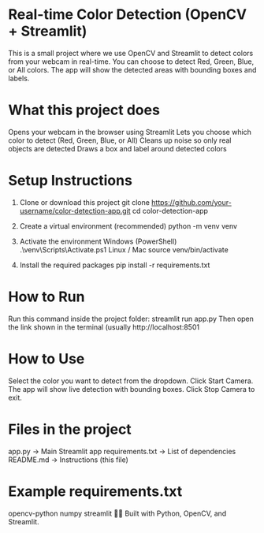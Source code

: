 # Real-time Color Detection (OpenCV + Streamlit)

This is a small project where we use OpenCV and Streamlit to detect colors from your webcam in real-time.
You can choose to detect Red, Green, Blue, or All colors. The app will show the detected areas with bounding boxes and labels.

# What this project does
Opens your webcam in the browser using Streamlit
Lets you choose which color to detect (Red, Green, Blue, or All)
Cleans up noise so only real objects are detected
Draws a box and label around detected colors
# Setup Instructions
1. Clone or download this project
git clone https://github.com/your-username/color-detection-app.git
cd color-detection-app

2. Create a virtual environment (recommended)
python -m venv venv

3. Activate the environment
Windows (PowerShell)
.\venv\Scripts\Activate.ps1
Linux / Mac
source venv/bin/activate
4. Install the required packages
pip install -r requirements.txt
# How to Run
Run this command inside the project folder:
streamlit run app.py
Then open the link shown in the terminal (usually http://localhost:8501
# How to Use
Select the color you want to detect from the dropdown.
Click Start Camera.
The app will show live detection with bounding boxes.
Click Stop Camera to exit.
# Files in the project
app.py → Main Streamlit app
requirements.txt → List of dependencies
README.md → Instructions (this file)
# Example requirements.txt
opencv-python
numpy
streamlit
👨‍💻 Built with Python, OpenCV, and Streamlit.
